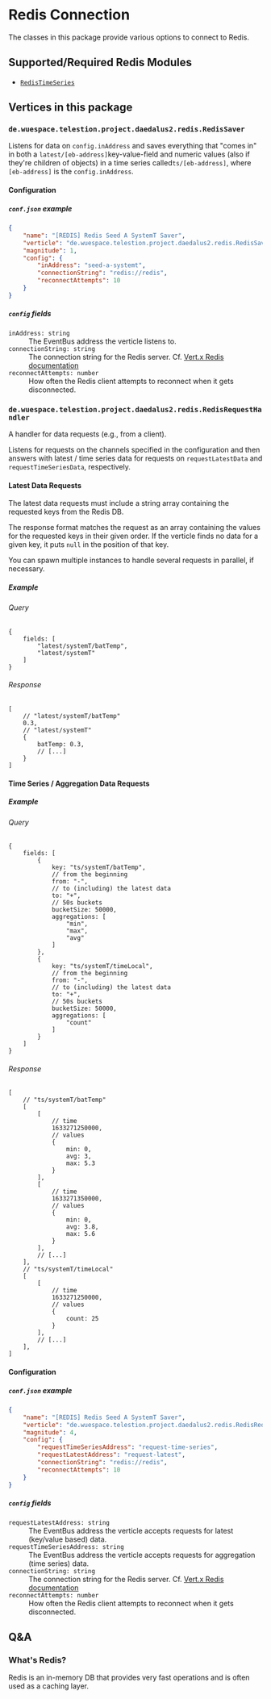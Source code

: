 # Redis Connection

The classes in this package provide various options to connect to Redis.

## Supported/Required Redis Modules

- [`RedisTimeSeries`](https://oss.redis.com/redistimeseries/)

## Vertices in this package

### `de.wuespace.telestion.project.daedalus2.redis.RedisSaver`

Listens for data on `config.inAddress` and saves everything that "comes in" in
both a `latest/[eb-address]`key-value-field and numeric values (also if they're
children of objects) in a time series called`ts/[eb-address]`,
where `[eb-address]` is the `config.inAddress`.

#### Configuration

##### `conf.json` example

```json
{
	"name": "[REDIS] Redis Seed A SystemT Saver",
	"verticle": "de.wuespace.telestion.project.daedalus2.redis.RedisSaver",
	"magnitude": 1,
	"config": {
		"inAddress": "seed-a-systemt",
		"connectionString": "redis://redis",
		"reconnectAttempts": 10
	}
}
```

##### `config` fields

<dl>
<dt><code>inAddress: string</code></dt>
<dd>
The EventBus address the verticle listens to.
</dd>
<dt><code>connectionString: string</code></dt>
<dd>
	The connection string for the Redis server. 
	Cf. 
	<a href="https://vertx.io/docs/vertx-redis-client/java/#_connection_string">
		Vert.x Redis documentation
	</a>
</dd>
<dt><code>reconnectAttempts: number</code></dt>
<dd>
How often the Redis client attempts to reconnect when it gets disconnected.
</dd>
</dl>

### `de.wuespace.telestion.project.daedalus2.redis.RedisRequestHandler`

A handler for data requests (e.g., from a client).

Listens for requests on the channels specified in the configuration and then
answers with latest / time series data for requests on `requestLatestData` and
`requestTimeSeriesData`, respectively.

#### Latest Data Requests

The latest data requests must include a string array containing the requested
keys from the Redis DB.

The response format matches the request as an array containing the values for
the requested keys in their given order. If the verticle finds no data for a
given key, it puts `null` in the position of that key.

You can spawn multiple instances to handle several requests in parallel, if
necessary.

##### Example

###### Query

```json5
{
	fields: [
		"latest/systemT/batTemp",
		"latest/systemT"
	]
}
```

###### Response

```json5
[
	// "latest/systemT/batTemp"
	0.3,
	// "latest/systemT"
	{
		batTemp: 0.3,
		// [...]
	}
]
```

#### Time Series / Aggregation Data Requests

##### Example

###### Query

```json5
{
	fields: [
		{
			key: "ts/systemT/batTemp",
			// from the beginning
			from: "-",
			// to (including) the latest data
			to: "+",
			// 50s buckets
			bucketSize: 50000,
			aggregations: [
				"min",
				"max",
				"avg"
			]
		},
		{
			key: "ts/systemT/timeLocal",
			// from the beginning
			from: "-",
			// to (including) the latest data
			to: "+",
			// 50s buckets
			bucketSize: 50000,
			aggregations: [
				"count"
			]
		}
	]
}
```

###### Response

```json5
[
	// "ts/systemT/batTemp"
	[
		[
			// time
			1633271250000,
			// values
			{
				min: 0,
				avg: 3,
				max: 5.3
			}
		],
		[
			// time
			1633271350000,
			// values
			{
				min: 0,
				avg: 3.8,
				max: 5.6
			}
		],
		// [...]
	],
	// "ts/systemT/timeLocal"
	[
		[
			// time
			1633271250000,
			// values
			{
				count: 25
			}
		],
		// [...]
	],
]
```

#### Configuration

##### `conf.json` example

```json
{
	"name": "[REDIS] Redis Seed A SystemT Saver",
	"verticle": "de.wuespace.telestion.project.daedalus2.redis.RedisRequestHandler",
	"magnitude": 4,
	"config": {
		"requestTimeSeriesAddress": "request-time-series",
		"requestLatestAddress": "request-latest",
		"connectionString": "redis://redis",
		"reconnectAttempts": 10
	}
}
```

##### `config` fields

<dl>
<dt><code>requestLatestAddress: string</code></dt>
<dd>
The EventBus address the verticle accepts requests for latest (key/value 
based) data.
</dd>
<dt><code>requestTimeSeriesAddress: string</code></dt>
<dd>
The EventBus address the verticle accepts requests for aggregation (time 
series) data.
</dd>
<dt><code>connectionString: string</code></dt>
<dd>
	The connection string for the Redis server. 
	Cf. 
	<a href="https://vertx.io/docs/vertx-redis-client/java/#_connection_string">
		Vert.x Redis documentation
	</a>
</dd>
<dt><code>reconnectAttempts: number</code></dt>
<dd>
How often the Redis client attempts to reconnect when it gets disconnected.
</dd>
</dl>

## Q&A

### What's Redis?

Redis is an in-memory DB that provides very fast operations and is often used as
a caching layer.
